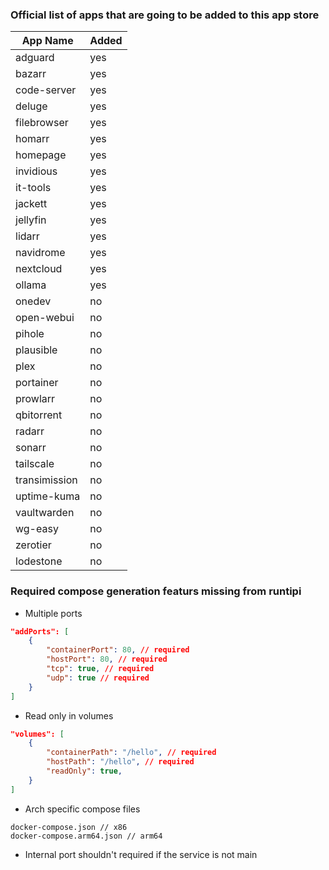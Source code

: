 ### Official list of apps that are going to be added to this app store

| App Name      | Added |
| ------------- | ----- |
| adguard       | yes   |
| bazarr        | yes   |
| code-server   | yes   |
| deluge        | yes   |
| filebrowser   | yes   |
| homarr        | yes   |
| homepage      | yes   |
| invidious     | yes   |
| it-tools      | yes   |
| jackett       | yes   |
| jellyfin      | yes   |
| lidarr        | yes   |
| navidrome     | yes   |
| nextcloud     | yes   |
| ollama        | yes   |
| onedev        | no    |
| open-webui    | no    |
| pihole        | no    |
| plausible     | no    |
| plex          | no    |
| portainer     | no    |
| prowlarr      | no    |
| qbitorrent    | no    |
| radarr        | no    |
| sonarr        | no    |
| tailscale     | no    |
| transimission | no    |
| uptime-kuma   | no    |
| vaultwarden   | no    |
| wg-easy       | no    |
| zerotier      | no    |
| lodestone     | no    |

### Required compose generation featurs missing from runtipi

- Multiple ports

```json
"addPorts": [
    {
        "containerPort": 80, // required
        "hostPort": 80, // required
        "tcp": true, // required
        "udp": true // required
    }
]
```

- Read only in volumes

```json
"volumes": [
    {
        "containerPath": "/hello", // required
        "hostPath": "/hello", // required
        "readOnly": true,
    }
]
```

- Arch specific compose files

```
docker-compose.json // x86
docker-compose.arm64.json // arm64
```

- Internal port shouldn't required if the service is not main
